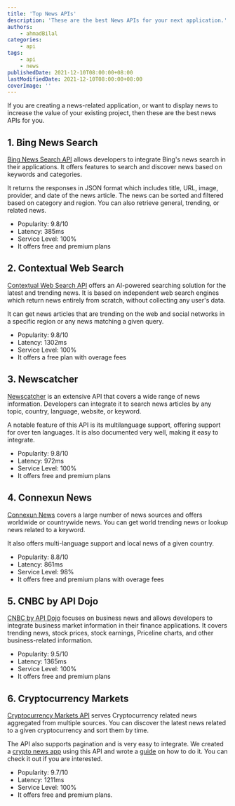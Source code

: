 ```yaml
---
title: 'Top News APIs'
description: 'These are the best News APIs for your next application.'
authors:
    - ahmadBilal
categories:
    - api
tags:
    - api
    - news
publishedDate: 2021-12-10T08:00:00+08:00
lastModifiedDate: 2021-12-10T08:00:00+08:00
coverImage: ''
---
```


<Lead>
	If you are creating a news-related application, or want to display news to
	increase the value of your existing project, then these are the best news
	APIs for you.
</Lead>

## 1. Bing News Search

[Bing News Search API](https://rapidapi.com/microsoft-azure-org-microsoft-cognitive-services/api/bing-news-search1/?utm_source=RapidAPI.com/guides&utm_medium=DevRel&utm_campaign=DevRel) allows developers to integrate Bing's news search in their applications. It offers features to search and discover news based on keywords and categories.

It returns the responses in JSON format which includes title, URL, image, provider, and date of the news article. The news can be sorted and filtered based on category and region. You can also retrieve general, trending, or related news.

-   Popularity: 9.8/10
-   Latency: 385ms
-   Service Level: 100%
-   It offers free and premium plans

## 2. Contextual Web Search

[Contextual Web Search API](https://rapidapi.com/contextualwebsearch/api/web-search/?utm_source=RapidAPI.com/guides&utm_medium=DevRel&utm_campaign=DevRel) offers an AI-powered searching solution for the latest and trending news. It is based on independent web search engines which return news entirely from scratch, without collecting any user's data.

It can get news articles that are trending on the web and social networks in a specific region or any news matching a given query.

-   Popularity: 9.8/10
-   Latency: 1302ms
-   Service Level: 100%
-   It offers a free plan with overage fees

## 3. Newscatcher

[Newscatcher](https://rapidapi.com/newscatcher-api-newscatcher-api-default/api/newscatcher?utm_source=RapidAPI.com/guides&utm_medium=DevRel&utm_campaign=DevRel) is an extensive API that covers a wide range of news information. Developers can integrate it to search news articles by any topic, country, language, website, or keyword.

A notable feature of this API is its multilanguage support, offering support for over ten languages. It is also documented very well, making it easy to integrate.

-   Popularity: 9.8/10
-   Latency: 972ms
-   Service Level: 100%
-   It offers free and premium plans

## 4. Connexun News

[Connexun News](https://rapidapi.com/connexun-srl-connexun-srl-default/api/news67/?utm_source=RapidAPI.com/guides&utm_medium=DevRel&utm_campaign=DevRel) covers a large number of news sources and offers worldwide or countrywide news. You can get world trending news or lookup news related to a keyword.

It also offers multi-language support and local news of a given country.

-   Popularity: 8.8/10
-   Latency: 861ms
-   Service Level: 98%
-   It offers free and premium plans with overage fees

## 5. CNBC by API Dojo

[CNBC by API Dojo](https://rapidapi.com/apidojo/api/cnbc/?utm_source=RapidAPI.com/guides&utm_medium=DevRel&utm_campaign=DevRel) focuses on business news and allows developers to integrate business market information in their finance applications. It covers trending news, stock prices, stock earnings, Priceline charts, and other business-related information.

-   Popularity: 9.5/10
-   Latency: 1365ms
-   Service Level: 100%
-   It offers free and premium plans

## 6. Cryptocurrency Markets

[Cryptocurrency Markets API](https://rapidapi.com/apidojo/api/investing-cryptocurrency-markets/?utm_source=RapidAPI.com/guides&utm_medium=DevRel&utm_campaign=DevRel) serves Cryptocurrency related news aggregated from multiple sources. You can discover the latest news related to a given cryptocurrency and sort them by time.

The API also supports pagination and is very easy to integrate. We created a [crypto news app](https://rapidapi-example-crypto-news-app.vercel.app/) using this API and wrote a [guide](https://rapidapi.com/guides/build-crypto-news-app) on how to do it. You can check it out if you are interested.

-   Popularity: 9.7/10
-   Latency: 1211ms
-   Service Level: 100%
-   It offers free and premium plans.

